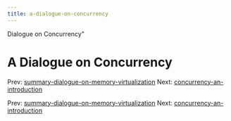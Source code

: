 ```yaml
---
title: a-dialogue-on-concurrency
---
```


Dialogue on Concurrency"

# A Dialogue on Concurrency

Prev:
[summary-dialogue-on-memory-virtualization](summary-dialogue-on-memory-virtualization.md)
Next:
[concurrency-an-introduction](concurrency-an-introduction.md)

Prev:
[summary-dialogue-on-memory-virtualization](summary-dialogue-on-memory-virtualization.md)
Next:
[concurrency-an-introduction](concurrency-an-introduction.md)
